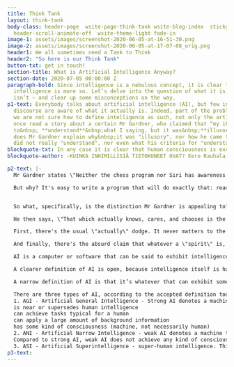 ```yaml
---
title: Think Tank
layout: think-tank
body-class: header-page  wsite-page-think-tank wsite-blog-index  sticky-nav-on full-width-on
  header-scroll-animate-off  wsite-theme-light fade-in
image-1: assets/images/screenshot-2020-06-05-at-16-51-30.png
image-2: assets/images/screenshot-2020-06-05-at-17-07-08_orig.png
header1: We all sometimes need a Tank to Think
header2: "​So here is our Think Tank"
button-txt: get in touch!
section-title: What is Artificial Intelligence Anyway?
section-date: 2020-07-05 00:00:00 Z
paragraph-bold: Since intelligence is a nebulous concept, it is clear the artificial
  intelligence is more so. Let’s delve into the question of what it is, and what it
  isn’t — and clear up some misconceptions on the way.
p1-text: Everybody talks about artificial intelligence (AI), but few in the general
  discourse are aware of what it actually is. Indeed, part of the problem is that
  we are not sure how to define intelligence as such, not only the artificial kind.<br><br>I
  once read a story about a certain Mr Gardner, who claimed that “my iPhone seemed
  to&nbsp; **understand**&nbsp;what I saying, but it was&nbsp;**illusory**”. But nowhere
  does Mr Gardner explain why&nbsp;it was "illusory", nor how he came to believe Siri
  did not really "understand", nor even what his criteria for "understanding" are."
blockquote-txt: In any case it is clear that human consciousness is exclusively human, a machine cannot experience it. A machine is without senses and without life. Its processes are merely material and can be described physically.
blockquote-author: -KUINKA INHIMILLISIÄ TIETOKONEET OVAT? Eero Rauhala, Tieteessä tapahtuu (1) 2018, s. 29

p2-text: |-
  Mr Gardner states \"Neither the chess program nor Siri has awareness or understanding\". But, lacking rigorous definitions of \"awareness\" or \"understanding\", how can anyone make such claims with authority? I would say, for example, that Siri does exhibit rudimentary "awareness" because it responds to its environment. When I call its name, it responds. When I ask it, for example, “What’s the weather like in Málaga tomorrow?”, it definitely understands what I was asking about (the weather), where it was supposed to be (Málaga, Spain), as well as when (time; tomorrow). What other meanings of “awareness” and “understanding” does Mr Gardner refer to?<br><br>Mr Gardner claims \"what we are doing --- reading these words, asking maybe, 'Hmmm, what is intelligence?’ is something no machine can do.\"&nbsp;

  But why? It's easy to write a program that will do exactly that: read words and type out \"Hmmm, what is intelligence?\"&nbsp;


  So what, specifically, is the distinction Mr Gardner is appealing to?

  He then says, \"That which actually knows, cares, and chooses is the spirit, something every human being has. It is what distinguishes us from animals and from computers.\"

  First, there's the usual \"actually\" dodge. It never matters to the AI sceptic how smart a computer is, it is still never \"actually\" thinking. Of course, what \"actual\" thinking is, no one can ever tell me. Then there's the appeal to the \"spirit\", a nebulous, incoherent thingy that no one has ever shown to exist.

  And finally, there's the absurd claim that whatever a \"spirit\" is, it's lacking in animals. How does Mr Gardner know that for certain?

  AI is a computer or software that can be said to exhibit intelligence.

  A clearer definition of AI is open, because intelligence itself is hard to define. AI can also refer to the branch of science investigating it.

  A narrow definition of AI is that it’s whatever that can exhibit some intelligent behavior.

  There are three types of AI, according to the accepted definition today:
  1. AGI - Artificial General Intelligence - Strong AI denotes a machine or software that
  is near or supersedes human intelligence
  can achieve tasks typical for a human
  can apply a large amount of background information
  has some kind of consciousness (machine, not necessarily human)
  2. ANI - Artificial Narrow Intelligence - weak AI denotes a machine that uses its software for tasks or problems that do not need the full spectrum of human cognitive capabilities
  Compared to strong AI, weak AI does not achieve any kind of consciousness, but is used to solve problems with a narrow scope.
  3. ASI - Artificial Superintelligence - super-human intelligence. This denotes the case when AI clearly transcends human intelligence. We may call it ’super-human’.
p3-text:
---
```


